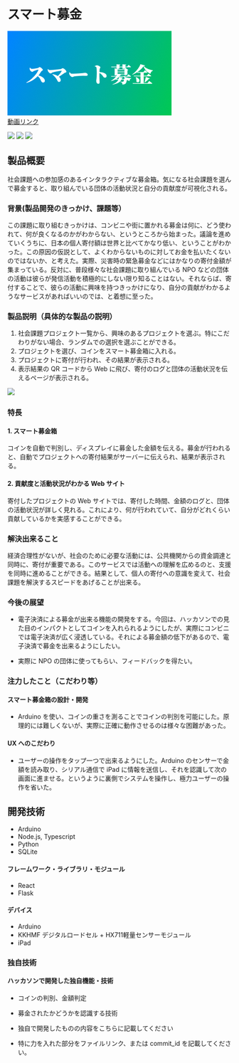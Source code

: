 # スマート募金

[![スマート募金](./logo-smartbokin.png)](https://youtu.be/45O0Zeq0DPQ)  
[動画リンク](https://youtu.be/45O0Zeq0DPQ)


<img src="https://user-images.githubusercontent.com/69241625/139519486-22e9d9e7-505c-4ab3-8e76-2fbf77e22dba.jpg" width="350"> <img src="https://user-images.githubusercontent.com/69241625/139519487-6aa1b9bb-2326-472b-8b67-c68ead1a3878.jpg" width="350"> <img src="https://user-images.githubusercontent.com/69241625/139519491-206e4b61-9dd8-4a07-9196-9bbbbd982cee.jpg" width="250">


## 製品概要

社会課題への参加感のあるインタラクティブな募金箱。気になる社会課題を選んで募金すると、取り組んでいる団体の活動状況と自分の貢献度が可視化される。

### 背景(製品開発のきっかけ、課題等）

この課題に取り組むきっかけは、コンビニや街に置かれる募金は何に、どう使われて、何が良くなるのかがわからない、というところから始まった。議論を進めていくうちに、日本の個人寄付額は世界と比べてかなり低い、ということがわかった。この原因の仮説として、よくわからないものに対してお金を払いたくないのではないか、と考えた。実際、災害時の緊急募金などにはかなりの寄付金額が集まっている。反対に、普段様々な社会課題に取り組んでいる NPO などの団体の活動は彼らが発信活動を積極的にしない限り知ることはない。それならば、寄付することで、彼らの活動に興味を持つきっかけになり、自分の貢献がわかるようなサービスがあればいいのでは、と着想に至った。

### 製品説明（具体的な製品の説明）

1. 社会課題プロジェクト一覧から、興味のあるプロジェクトを選ぶ。特にこだわりがない場合、ランダムでの選択を選ぶことができる。
2. プロジェクトを選び、コインをスマート募金箱に入れる。
3. プロジェクトに寄付が行われ、その結果が表示される。
4. 表示結果の QR コードから Web に飛び、寄付のログと団体の活動状況を伝えるページが表示される。

<img src="https://user-images.githubusercontent.com/69241625/139519610-73ea9eb0-89ad-4dc9-bf70-5cbfc595f8b0.png" width="500">
<!-- ![JPHACK 2 (1)](https://user-images.githubusercontent.com/69241625/139519610-73ea9eb0-89ad-4dc9-bf70-5cbfc595f8b0.png) -->

### 特長

#### 1. スマート募金箱

コインを自動で判別し、ディスプレイに募金した金額を伝える。募金が行われると、自動でプロジェクトへの寄付結果がサーバーに伝えられ、結果が表示される。

#### 2. 貢献度と活動状況がわかる Web サイト

寄付したプロジェクトの Web サイトでは、寄付した時間、金額のログと、団体の活動状況が詳しく見れる。これにより、何が行われていて、自分がどれくらい貢献しているかを実感することができる。

### 解決出来ること

経済合理性がないが、社会のために必要な活動には、公共機関からの資金調達と同時に、寄付が重要である。このサービスでは活動への理解を広めるのと、支援を同時に進めることができる。結果として、個人の寄付への意識を変えて、社会課題を解決するスピードをあげることが出来る。

### 今後の展望

- 電子決済による募金が出来る機能の開発をする。今回は、ハッカソンでの見た目のインパクトとしてコインを入れられるようにしたが、実際にコンビニでは電子決済が広く浸透している。それによる募金額の低下があるので、電子決済で募金を出来るようにしたい。

- 実際に NPO の団体に使ってもらい、フィードバックを得たい。

### 注力したこと（こだわり等）

#### スマート募金箱の設計・開発

- Arduino を使い、コインの重さを測ることでコインの判別を可能にした。原理的には難しくないが、実際に正確に動作させるのは様々な困難があった。

#### UX へのこだわり

- ユーザーの操作をタップ一つで出来るようにした。Arduino のセンサーで金額を読み取り、シリアル通信で iPad に情報を送信し、それを認識して次の画面に進ませる。というように裏側でシステムを操作し、極力ユーザーの操作を省いた。

## 開発技術

- Arduino
- Node.js, Typescript
- Python
- SQLite

#### フレームワーク・ライブラリ・モジュール

- React
- Flask

#### デバイス

- Arduino
- KKHMF デジタルロードセル + HX711軽量センサーモジュール
- iPad

### 独自技術

#### ハッカソンで開発した独自機能・技術

- コインの判別、金額判定
- 募金されたかどうかを認識する技術

- 独自で開発したものの内容をこちらに記載してください
- 特に力を入れた部分をファイルリンク、または commit_id を記載してください。
